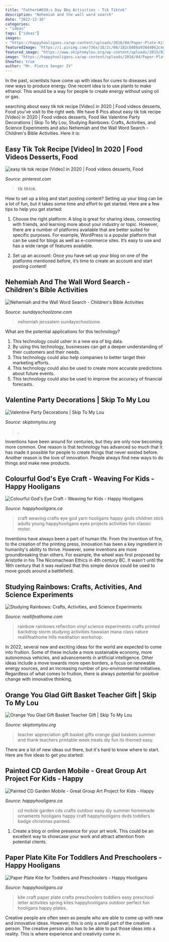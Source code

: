 ```yaml
---
title: "Father&#039;s Day Bbq Activities - Tik Tiktok"
description: "Nehemiah and the wall word search"
date: "2022-12-16"
categories:
- "ideas"
tags: ["ideas"]
images:
- "https://happyhooligans.ca/wp-content/uploads/2016/04/Paper-Plate-Kite-craft-Happy-Hooligans-.jpg"
featuredImage: "https://i.pinimg.com/736x/18/2c/08/182c0888a938d4062c4df6a450e5393e.jpg"
featured_image: "https://www.skiptomylou.org/wp-content/uploads/2015/02/Valentines-Day-Party-Table-1.jpg"
image: "https://happyhooligans.ca/wp-content/uploads/2016/04/Paper-Plate-Kite-craft-Happy-Hooligans-.jpg"
ShowToc: true
author: "Mr. Pietro Senger IV"
---
```



In the past, scientists have come up with ideas for cures to diseases and new ways to produce energy. One recent idea is to use plants to make ethanol. This would be a way for people to create energy without using oil or gas.

	

		
searching about easy tik tok recipe [Video] in 2020 | Food videos desserts, Food you've visit to the right web. We have 8 Pics about easy tik tok recipe [Video] in 2020 | Food videos desserts, Food like Valentine Party Decorations | Skip To My Lou, Studying Rainbows: Crafts, Activities, and Science Experiments and also Nehemiah and the Wall Word Search - Children&#039;s Bible Activities. Here it is:
		
    
## Easy Tik Tok Recipe [Video] In 2020 | Food Videos Desserts, Food

<img loading=lazy src="https://i.pinimg.com/736x/18/2c/08/182c0888a938d4062c4df6a450e5393e.jpg" onerror="this.onerror=null;this.src='https://tse1.mm.bing.net/th?id=OIP.GiC_eefmdDo4-zHhcfS5egHaNK&amp;pid=15.1';" alt="easy tik tok recipe [Video] in 2020 | Food videos desserts, Food">

_Source: pinterest.com_

>tik tiktok. 

	

How to set up a blog and start posting content?
Setting up your blog can be a lot of fun, but it takes some time and effort to get started. Here are a few tips to help you get started:
1. Choose the right platform: A blog is great for sharing ideas, connecting with friends, and learning more about your industry or topic. However, there are a number of platforms available that are better suited for specific purposes. For example, WordPress is a popular platform that can be used for blogs as well as e-commerce sites. It’s easy to use and has a wide range of features available.

2. Set up an account: Once you have set up your blog on one of the platforms mentioned before, it’s time to create an account and start posting content!

    
## Nehemiah And The Wall Word Search - Children&#039;s Bible Activities

<img loading=lazy src="https://sundayschoolzone.com/wp-content/uploads/2016/06/nehemiah_and_the_word_search.jpg" onerror="this.onerror=null;this.src='https://tse4.mm.bing.net/th?id=OIP.2FbYfMUTZJWgNNPJmen6AAHaJl&amp;pid=15.1';" alt="Nehemiah and the Wall Word Search - Children&#039;s Bible Activities">

_Source: sundayschoolzone.com_

>nehemiah jerusalem sundayschoolzone. 

	

What are the potential applications for this technology?
1. This technology could usher in a new era of big data. 
2. By using this technology, businesses can get a deeper understanding of their customers and their needs. 
3. This technology could also help companies to better target their marketing efforts. 
4. This technology could also be used to create more accurate predictions about future events. 
5. This technology could also be used to improve the accuracy of financial forecasts.

    
## Valentine Party Decorations | Skip To My Lou

<img loading=lazy src="https://www.skiptomylou.org/wp-content/uploads/2015/02/Valentines-Day-Party-Table-1.jpg" onerror="this.onerror=null;this.src='https://tse3.mm.bing.net/th?id=OIP.1PRvZ4kUytvkYde7gg69kAHaKP&amp;pid=15.1';" alt="Valentine Party Decorations | Skip To My Lou">

_Source: skiptomylou.org_

>. 

	

Inventions have been around for centuries, but they are only now becoming more common. One reason is that technology has advanced so much that it has made it possible for people to create things that never existed before. Another reason is the love of innovation. People always find new ways to do things and make new products.

    
## Colourful God&#039;s Eye Craft - Weaving For Kids - Happy Hooligans

<img loading=lazy src="https://happyhooligans.ca/wp-content/uploads/2016/03/Gods-Eye-Craft-for-Kids-fine-motor-weaving-co-ordination-and-colour-Happy-Hooligans-copy.jpg" onerror="this.onerror=null;this.src='https://tse1.mm.bing.net/th?id=OIP.1dsnUmXB3UwgfOpT6jjPygAAAA&amp;pid=15.1';" alt="Colourful God&#039;s Eye Craft - Weaving for Kids - Happy Hooligans">

_Source: happyhooligans.ca_

>craft weaving crafts eye god yarn hooligans happy gods children stick adults young happyhooligans eyes projects activities fun classic motor. 

	

Inventions have always been a part of human life. From the invention of fire, to the creation of the printing press, innovation has been a key ingredient in humanity's ability to thrive. However, some inventions are more groundbreaking than others. For example, the wheel was first proposed by Aristotle in his The Nicomachean Ethics in 4th century BC. It wasn't until the 18th century that it was realized that this simple device could be used to move goods around a battlefield.

    
## Studying Rainbows: Crafts, Activities, And Science Experiments

<img loading=lazy src="https://www.reallifeathome.com/wp-content/uploads/2014/03/Rainbow-1.jpg" onerror="this.onerror=null;this.src='https://tse4.mm.bing.net/th?id=OIP.ad-3xOEGFrdP7ft0wQN4dgHaLG&amp;pid=15.1';" alt="Studying Rainbows: Crafts, Activities, and Science Experiments">

_Source: reallifeathome.com_

>rainbow rainbows reflection vinyl science experiments crafts printed backdrop storm studying activities hawaiian mana class nature reallifeathome hills meditation workshop. 

	

In 2022, several new and exciting ideas for the world are expected to come into fruition. Some of these include a more sustainable economy, more autonomous vehicles, and advancements in artificial intelligence. Other ideas include a move towards more open borders, a focus on renewable energy sources, and an increasing number of pro-environmental initiatives. Regardless of what comes to fruition, there is always potential for positive change with innovative thinking.

    
## Orange You Glad Gift Basket Teacher Gift | Skip To My Lou

<img loading=lazy src="http://www.skiptomylou.org/wp-content/uploads/2015/04/teacher-appreciation-gift-basket-4.jpg" onerror="this.onerror=null;this.src='https://tse4.mm.bing.net/th?id=OIP.gIyjAeC9EwTA1BdayVdXXQHaKl&amp;pid=15.1';" alt="Orange You Glad Gift Basket Teacher Gift | Skip To My Lou">

_Source: skiptomylou.org_

>teacher appreciation gift basket gifts orange glad baskets summer end thank teachers printable week treats diy fun its themed easy. 

	

There are a lot of new ideas out there, but it's hard to know where to start. Here are five ideas to get you started: 

    
## Painted CD Garden Mobile - Great Group Art Project For Kids - Happy

<img loading=lazy src="https://cdn.happyhooligans.ca/wp-content/uploads/2018/07/CD-Garden-Mobile-Happy-Hooligans-.jpg" onerror="this.onerror=null;this.src='https://tse4.mm.bing.net/th?id=OIP.-dsIxt0sB12xKsbEknXN-wAAAA&amp;pid=15.1';" alt="Painted CD Garden Mobile - Great Group Art Project for Kids - Happy">

_Source: happyhooligans.ca_

>cd mobile garden cds crafts outdoor easy diy summer homemade ornaments hooligans happy craft happyhooligans dvds toddlers badge christmas painted. 

	

1. Create a blog or online presence for your art work. This could be an excellent way to showcase your work and attract attention from potential clients.

    
## Paper Plate Kite For Toddlers And Preschoolers - Happy Hooligans

<img loading=lazy src="https://happyhooligans.ca/wp-content/uploads/2016/04/Paper-Plate-Kite-craft-Happy-Hooligans-.jpg" onerror="this.onerror=null;this.src='https://tse1.mm.bing.net/th?id=OIP.pRAKreX5cSNrW_Agkzh2BgAAAA&amp;pid=15.1';" alt="Paper Plate Kite for Toddlers and Preschoolers - Happy Hooligans">

_Source: happyhooligans.ca_

>kite craft paper plate crafts preschoolers toddlers easy preschool letter activities spring kites happyhooligans outdoor perfect fun hooligans happy plates. 

	

Creative people are often seen as people who are able to come up with new and innovative ideas. However, this is only a small part of the creative person. The creative person also has to be able to put those ideas into a reality. This is where experience and creativity come in.

